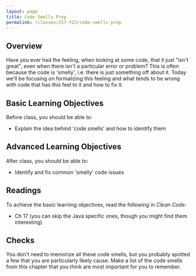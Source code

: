 ```yaml
---
layout: page
title: Code Smells Prep
permalink: /classes/257-f23/code-smells-prep
---
```


## Overview
Have you ever had the feeling, when looking at some code, that it just "isn't great", even when there isn't a particular error or problem? 
This is often because the code is 'smelly', i.e. there is just something off about it. 
Today we'll be focusing on formalizing this feeling and what tends to be wrong with code that has this feel to it and how to fix it.

## Basic Learning Objectives
Before class, you should be able to:
* Explain the idea behind 'code smells' and how to identify them

## Advanced Learning Objectives
After class, you should be able to:
* Identify and fix common 'smelly' code issues

## Readings
To achieve the basic learning objectives, read the following in *Clean Code*:
* Ch 17 (you can skip the Java specific ones, though you might find them interesting)

## Checks
You don't need to memorize all these code smells, but you probably spotted a few that you are particularly likely cause. Make a list of the code smells from this chapter that you think are most important for you to remember.